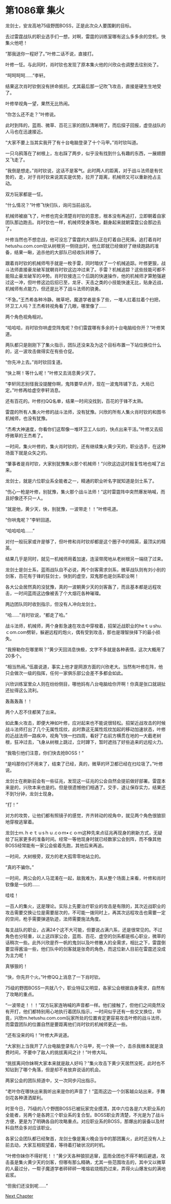 # 第1086章 集火

龙剑士，安龙高地75级野图BOSS，正是此次众人要围剿的目标。

去过雷霆战队的职业选手们一想，对啊，雷霆的训练室哪有这么多多余的空机，快集火他吧！

“那我送你一程好了。”叶修二话不说，直接打。

叶修一怔。与此同时，肖时钦也发现了原本集火他的兴欣众也调整去往别处了。

“呵呵呵呵……”李轩。

结果这次肖时钦倒没有拼命抵抗，尤其最后那一记吹飞攻击，直接是硬生生地受了。

叶修举视角一望，果然无比热闹。

“你怎么还不走？”叶修说。

此时到阵的，蓝雨、微草、百花三家的团队清晰明了。而后探子回报，虚空战队的人马也在迅速接近。

“大家不要上当其实我开了有十台电脑登录了十个马甲。”肖时钦叫道。

一只乌鸦落在了树根上，左右踩了两步，似乎没有找到什么有趣的东西，一展翅膀又飞走了。

“我倒是想走。”肖时钦说，这话不是客气。此时两人的距离，对于战斗法师是有优势的，走，对于肖时钦来说其实是优势，拉开了距离，机械师又可以重新抢占主动。

双方玩家都是一怔。

“什么情况？”叶修飞快归队，询问当前战况。

机械师被崩飞了，叶修也完全清楚肖时钦的意思，根本没有再追打，立即朝着自家团队那边跑去。肖时钦也一样，机械师受身落地，翻身起来就朝雷霆公会那边去了。

叶修当然也不想恋战，他可没忘了雷霆的大部队正在盯着自己死揍。追打着肖时hetushu.com.com钦从树根另一侧绕出时，他立即就已经做好了继续跑路的准备，结果一瞅，追杀他的大部队已经收队转移了。

跟着肖时钦的机械师甩手就是一枚手雷，同时暗伏了一个机械追踪。叶修更狠，战斗法师直接豪龙破军就朝肖时钦这边冲过来了。手雷？机械追踪？这些技能可都不能阻止豪龙破军的冲势。肖时钦接连三个后跳的快速操作，他的机械师才算勉强避过这一冲，但叶修这边后招已至，龙牙、天击之类的小技能快速无比，贴身近战，机械师有点能力，但还是比不了战斗法师的骁勇。

“不急。”王杰希各种冷静。微草吧，魔道学者是多了些，一堆人扛着拄着个扫把，环卫工人吗？王杰希转视角看了几眼，哪里像了……

两个角色视角相对。

“哈哈哈，肖时钦你哄虚空阵鬼呢？你们雷霆哪有多余的十台电脑给你开？”叶修笑道。

两队都只是刚刚下了集火指示，团队还没来及为这个目标布置一下站位换位什么的，这一波攻击做得实在有些仓促。

“你先冲上去。”肖时钦回复道。

“快上啊！等什么呢！”叶修又去消息黄少天了。

“李轩同志别怪我没提醒你啊，鬼阵要早点开，现在一波鬼阵铺下去，大局已定。”叶修再给虚空李轩消息。

还有百花的。叶修扫QQ名单，结果一时间没找到，百花的于锋不太熟。

雷霆的所有人集火叶修的战斗法师，没有犹豫。兴欣的所有人集火肖时钦的和图书机械师，也没有犹豫。

“杰希大神速度，你看你们这帮像一堆环卫工人似的，快点出来干活。”叶修又去招呼微草的王杰希了。

一时间，集火叶修的，集火肖时钦的，还有继续集火黄少天的，职业选手，在这种场面下就是众矢之的。

“肇事者是肖时钦，大家别犹豫集火那个机械师！”兴欣这边这时报复性地也喊了出来。

龙剑士，就是六位职业系全能者之一，精通的职业听名字就知道是剑士系了。

“伤心一枪是叶修，别犹豫，集火那个战斗法师！”这时雷霆阵中突然爆发呐喊，而且好像还不只一人。

“就是他，黄少天，快，别犹豫，一波带走！！”叶修吼道。

“你哄鬼呢？”李轩回道。

“哈哈哈哈……”

对付一般玩家或许是够了，但叶修和肖时钦却都是这个圈子中的精英，最顶尖的精英。

结果几乎是同时，就见一机械师用着加速，连滚带爬地从老树根另一端绕了过来。

龙剑士是剑士系，蓝雨战队自不必说，两个剑客需求剑系，微草战队则有刘小别的剑客，百花有于锋的狂剑士，快到的虚空，双鬼那也是剑系职业啊！

各大公会居然真的没犹豫，真的一波朝黄少天的剑客轰了，而且基本都是远程攻击，一时间蓝雨这边像被丢了个大烟花各种璀璨。

两边团队同时收到指示，但没有人冲向龙剑士。

“哈……”肖时钦说，“都走了哈。”

战斗法师，机械师，两个身影急速在攻击中穿梭着，招架近战职业的heｔｕshu.ｃom.com劈斩，躲避远程的炮火，偶有受到攻击，那也是理智抉择下的最小损失。

“我擦勒你在哪里啊？”黄少天回消息快极，文字不多就是各种表情，这次大概用了20多个。

“相当热闹。”伍晨说道，事实上他才是网游方面的兴欣老大。当然有叶修在阵，他只会做次一级的指挥，任何一家俱乐部公会差不多都会如此。

兴欣训练室里众人则在纷纷侧目，哪他妈有八台电脑给你开啊！你真是张口就胡扯还扯得这么流利。

轰轰轰轰！！

两个人忍不住都笑了出来。

如此集火攻击，即便大神如叶修，应对起来也不能说很轻松。招架近战攻击的时候战斗法师打出了几个无属性炫纹，此时靠这无属性炫纹加起的移动加速状态，叶修的近战法师一路疾冲，视角飞快一扫四周，看好了右前方横贯在地的一大截老树根，狂冲过去，飞身从树根上跳过，立时蹲下，暂时遮挡了好些追来的远程火力。

“我吸引他们注意，你们快去抢BOSS！”

“是吗那你们不用来了，结束了已经，真的，微草的环卫都已经在扫垃圾了。”叶修说。

龙剑士在刷新前会有一些征兆，发现这一征兆的公会自然会提前做好部署。雷霆本来是的，兴欣本来也是的。但是很遗憾他们相遇了。交手，退让保存实力，结果还不到1分钟，龙剑士现身。

“打！”

对方的攻势，让他们都有照镜子的感觉，齐齐转动的视角中，就见两个角色很狼狈地穿梭逃窜着。

龙剑士ｍ.ｈｅｔｕsｈｕ.cｏｍ•ｃｏｍ这种先来点征兆再现身的刷新方式，无疑给了玩家更多的准备时间。经常一等他现身时就已经数家公会到阵，而不像其他BOSS经常能有一家公会偷着先跑，其他后来再追。

一时间，大树根旁，双方的老大孤零零地站立的。

“真的不骗你。”

一时间，两公会的人马混淆在一起，敌我难为，真从整个场面上来看，叶修和肖时钦像是一伙的……

哇哇！

一百人的集火，这是理论。实际上先要治疗职业的攻击是有限的，其次近战职业的攻击需要交换让位是需要层次的，不可能一拨同时上，再其次远程攻击也需要一定的空间，枪手需要弹道轨迹，法师需要施法角度。

每支战队的职业，占满24个这不大可能，但要说占满六系，还是很常见的。不过角色也分轻重，以上这四家公会，蓝雨、百花、虚空的剑系都是核心职业，微草的话稍次一些。此外兴欣是乔一帆的鬼剑以及叶修散人的全需求，相比之下，雷霆倒要显得酱油一些，他们队中的剑客就是张奇的角色，而这位新人目前在雷霆还没成为主力呢！

真够狠的！

“快，你先开个火。”叶修QQ上消息了一下肖时钦。

75级的野图BOSS一共就八个，职业特征又明显，各家公会根据自身需求，自然有了攻略的重点。

“一波带走！！！”双方玩家连呐喊的声音都一样。他们接触了，但他们之间竟然没有开打，他们都特别用心地执行着团队指示，一时间似乎还有一些交叉换位，毕竟，兴欣m.hetushu.com.com玩家所处的位置肯定更容易攻击叶修的战斗法师，而雷霆团队的位置自然是要距离他们肖时钦的机械师更近一些。

“还有没来的吗！”叶修大声说道。

“大家别上当我开了八台电脑登录有八个马甲，死一个换一个，击杀我根本就是浪费时间，不要中了敌人的挑拔离间之计！”叶修大叫。

“挑拔离间你妹啊大家本来就是敌人好吗？”集火攻击下黄少天居然没死，此时也不知钻到了哪个角落，但是却不肯放弃说话的机会。

两家公会的团队频道中，又一次同步闪出指示。

“老叶你在哪快出来我听出来是你的声音了！”蓝雨这边一个剑客越众站出来，手舞剑花各种潇洒犀利。

时至今日，75级的八个野图BOSS已被玩家完全摸清，其中六位各是六大职业系的全能者，另两个是各跨三个职业系的复合型。BOSS职业弄清楚，不光是为了战斗方便，更是为了明确各自的攻略重点。对应职业系的BOSS，那爆出的装备以及材料自然会多对应该职业。

各家公会团队都已经聚首，龙剑士像是篝火晚会当中的那团篝火，此时还没有人上前去动，大家互相观望着，等待着打破状况的时机。

“叶修你妹你不得好死！！”黄少天各种狼狈逃窜，蓝雨全团也不得不朝后避退，攻击虽是集火黄少天的剑客，但哪有那么精确，尤其一些范围攻击的，其中又以微草的人最过分，一帮子魔道学者砰砰砰一堆熔岩烧瓶扔过来，弄得火山爆发似的满地岩浆。

“但我们还没到呢……”



[Next Chapter](%E7%AC%AC1087%E7%AB%A0%20%E8%AF%AF%E5%AF%BC.md)